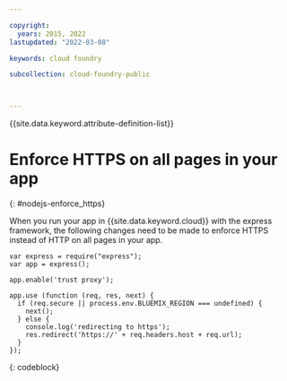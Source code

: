 ```yaml
---

copyright:
  years: 2015, 2022
lastupdated: "2022-03-08"

keywords: cloud foundry

subcollection: cloud-foundry-public



---
```



{{site.data.keyword.attribute-definition-list}}

# Enforce HTTPS on all pages in your app
{: #nodejs-enforce_https}

When you run your app in {{site.data.keyword.cloud}} with the express framework, the following changes need to be made to enforce HTTPS instead of HTTP on all pages in your app.

```text
var express = require("express");
var app = express();

app.enable('trust proxy');

app.use (function (req, res, next) {
  if (req.secure || process.env.BLUEMIX_REGION === undefined) {
    next();
  } else {
    console.log('redirecting to https');
    res.redirect('https://' + req.headers.host + req.url);
  }
});
```
{: codeblock}


